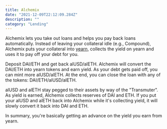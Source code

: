 ```yaml
---
title: Alchemix
date: "2021-12-09T22:12:09.284Z"
description: ""
category: "Lending"
---
```


Alchemix lets you take out loans and helps you pay back loans automatically. Instead of leaving your collateral idle (e.g., Compound), Alchemix puts your collateral into [yearn](/yearn/), collects the yield on yearn and uses it to pay off your debt for you.

Deposit DAI/ETH and get back alUSD/alETH. Alchemix will convert the DAI/ETH into yearn tokens and earn yield. As your debt gets paid off, you can mint more alUSD/alETH. At the end, you can close the loan with any of the tokens: DAI/ETH/alUSD/alETH.

alUSD and alETH stay pegged to their assets by way of the "Transmuter". As yield is earned, Alchemix collects reserves of DAI and ETH. If you put your alUSD and alETH back into Alchemix while it's collecting yield, it will slowly convert it back into DAI and ETH. 

In summary, you're basically getting an advance on the yield you earn from yearn.
